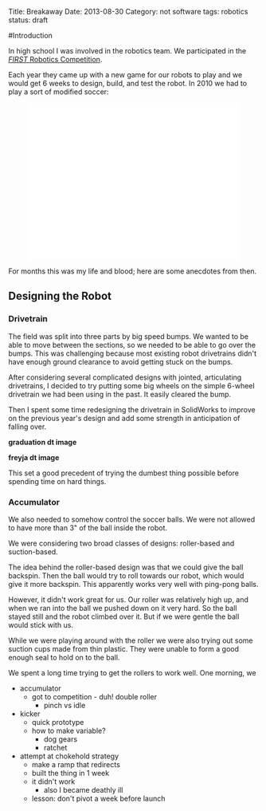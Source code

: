 Title: Breakaway
Date: 2013-08-30
Category: not software
tags: robotics
status: draft

#Introduction

In high school I was involved in the robotics team. We participated in the
[*FIRST* Robotics Competition](http://www.usfirst.org/roboticsprograms/frc).

Each year they came up with a new game for our robots to play and we would get 6
weeks to design, build, and test the robot. In 2010 we had to play a sort of
modified soccer:

<center>
<iframe width="420" height="315" src="//www.youtube.com/embed/IEHAj3EmpMw"
frameborder="0" allowfullscreen></iframe>
</center>

For months this was my life and blood; here are some anecdotes from then.

## Designing the Robot

### Drivetrain

The field was split into three parts by big speed bumps. We wanted to be able to
move between the sections, so we needed to be able to go over the bumps. This
was challenging because most existing robot drivetrains didn't have enough ground
clearance to avoid getting stuck on the bumps.

After considering several complicated designs with jointed, articulating
drivetrains, I decided to try putting some big wheels on the simple 6-wheel
drivetrain we had been using in the past. It easily cleared the bump.

Then I spent some time redesigning the drivetrain in SolidWorks to improve on
the previous year's design and add some strength in anticipation of falling
over.

**graduation dt image**

**freyja dt image**

This set a good precedent of trying the dumbest thing possible before spending
time on hard things.

### Accumulator

We also needed to somehow control the soccer balls. We were not allowed to have
more than 3" of the ball inside the robot.

We were considering two broad classes of designs: roller-based and
suction-based.

The idea behind the roller-based design was that we could give the ball
backspin. Then the ball would try to roll towards our robot, which would give it
more backspin. This apparently works very well with ping-pong balls.

However, it didn't work great for us. Our roller was relatively high up, and
when we ran into the ball we pushed down on it very hard. So the ball stayed
still and the robot climbed over it. But if we were gentle the ball would stick
with us.

While we were playing around with the roller we were also trying out some
suction cups made from thin plastic. They were unable to form a good enough seal
to hold on to the ball.

We spent a long time trying to get the rollers to work well. One morning, we

  * accumulator
    * got to competition - duh! double roller
      * pinch vs idle
  * kicker
    * quick prototype
    * how to make variable?
      * dog gears
      * ratchet
  * attempt at chokehold strategy
    * make a ramp that redirects
    * built the thing in 1 week
    * it didn't work
      * also I became deathly ill
    * lesson: don't pivot a week before launch
